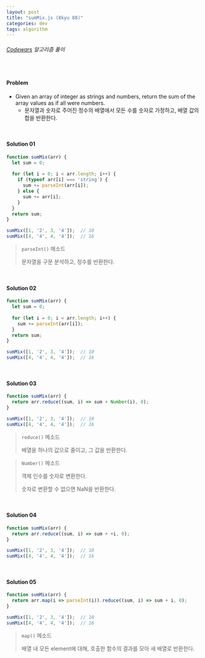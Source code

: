 ```yaml
---
layout: post
title: "sumMix.js (8kyu 88)"
categories: dev
tags: algorithm
---
```


###### [Codewars](https://www.codewars.com) 알고리즘 풀이

<br>

#### Problem

- Given an array of integer as strings and numbers, return the sum of the array values as if all were numbers.
  - 문자열과 숫자로 주어진 정수의 배열에서 모든 수를 숫자로 가정하고, 배열 값의 합을 반환한다.

<br>

#### Solution 01

```js
function sumMix(arr) {
  let sum = 0;
  
  for (let i = 0; i < arr.length; i++) {
    if (typeof arr[i] === 'string') {
      sum += parseInt(arr[i]);
    } else {
      sum += arr[i];
    }
  }
  return sum;
}

sumMix([1, '2', 3, '4']);  // 10
sumMix([4, '4', 4, '4']);  // 16
```

> `parseInt()` 메소드
>
> 문자열을 구문 분석하고, 정수를 반환한다.

<br>

#### Solution 02

```js
function sumMix(arr) {
  let sum = 0;
  
  for (let i = 0; i < arr.length; i++) {
    sum += parseInt(arr[i]);
  }
  return sum;
}

sumMix([1, '2', 3, '4']);  // 10
sumMix([4, '4', 4, '4']);  // 16
```

<br>

#### Solution 03

```js
function sumMix(arr) {
  return arr.reduce((sum, i) => sum + Number(i), 0);
}

sumMix([1, '2', 3, '4']);  // 10
sumMix([4, '4', 4, '4']);  // 16
```

> `reduce()` 메소드
>
> 배열을 하나의 값으로 줄이고, 그 값을 반환한다.

> `Number()` 메소드
>
> 객체 인수를 숫자로 변환한다.
>
> 숫자로 변환할 수 없으면 NaN을 반환한다.

<br>

#### Solution 04

```js
function sumMix(arr) {
  return arr.reduce((sum, i) => sum + +i, 0);
}

sumMix([1, '2', 3, '4']);  // 10
sumMix([4, '4', 4, '4']);  // 16
```

<br>

#### Solution 05

```js
function sumMix(arr) {
  return arr.map(i => parseInt(i)).reduce((sum, i) => sum + i, 0);
}

sumMix([1, '2', 3, '4']);  // 10
sumMix([4, '4', 4, '4']);  // 16
```

> `map()` 메소드
>
> 배열 내 모든 element에 대해, 호출한 함수의 결과를 모아 새 배열로 반환한다.

<br>

<br>

<br>